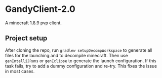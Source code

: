 # GandyClient-2.0
A minecraft 1.8.9 pvp client.

## Project setup
After cloning the repo, run `gradlew setupDecompWorkspace` to generate all files for the launching and to decompile minecraft. Then use `genIntelliJRuns` or `genEclipse` to generate the launch configuration. If this task fails, try to add a dummy configuration and re-try. This fixes the issue in most cases.
